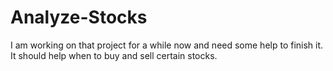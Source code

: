 # Analyze-Stocks
I am working on that project for a while now and need some help to finish it. It should help when to buy and sell certain stocks.

